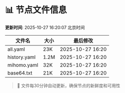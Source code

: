 # 📊 节点文件信息

**更新时间**: 2025-10-27 16:20:07 北京时间

| 文件名 | 大小 | 最后修改 |
|--------|------|----------|
| all.yaml | 23K | 2025-10-27 16:20 |
| history.yaml | 1.2M | 2025-10-27 16:20 |
| mihomo.yaml | 32K | 2025-10-27 16:20 |
| base64.txt | 21K | 2025-10-27 16:20 |

> 🔄 文件每30分钟自动更新，确保节点的新鲜度和可用性
